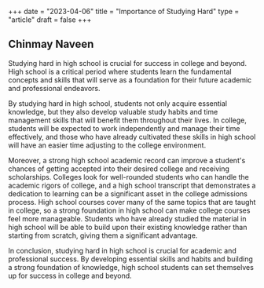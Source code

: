 +++
date = "2023-04-06"
title = "Importance of Studying Hard"
type = "article"
draft = false
+++
## Chinmay Naveen

Studying hard in high school is crucial for success in college and beyond. High school is a critical period where students learn the fundamental concepts and skills that will serve as a foundation for their future academic and professional endeavors.

By studying hard in high school, students not only acquire essential knowledge, but they also develop valuable study habits and time management skills that will benefit them throughout their lives. In college, students will be expected to work independently and manage their time effectively, and those who have already cultivated these skills in high school will have an easier time adjusting to the college environment.

Moreover, a strong high school academic record can improve a student's chances of getting accepted into their desired college and receiving scholarships. Colleges look for well-rounded students who can handle the academic rigors of college, and a high school transcript that demonstrates a dedication to learning can be a significant asset in the college admissions process. High school courses cover many of the same topics that are taught in college, so a strong foundation in high school can make college courses feel more manageable. Students who have already studied the material in high school will be able to build upon their existing knowledge rather than starting from scratch, giving them a significant advantage.

In conclusion, studying hard in high school is crucial for academic and professional success. By developing essential skills and habits and building a strong foundation of knowledge, high school students can set themselves up for success in college and beyond.
